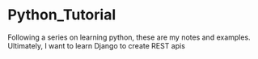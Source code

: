 # Python_Tutorial

Following a series on learning python, these are my notes and examples.
Ultimately, I want to learn Django to create REST apis
